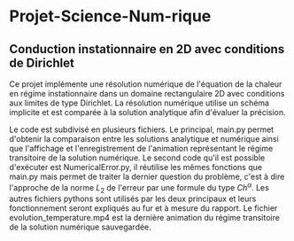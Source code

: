 # Projet-Science-Num-rique
## Conduction instationnaire en 2D avec conditions de Dirichlet

Ce projet implémente une résolution numérique de l'équation de la chaleur en régime instationnaire dans un domaine rectangulaire 2D avec conditions aux limites de type Dirichlet. La résolution numérique utilise un schéma implicite et est comparée à la solution analytique afin d'évaluer la précision.

Le code est subdivisé en plusieurs fichiers. Le principal, main.py permet d'obtenir la comparaison entre les solutions analytique et numérique ainsi que l'affichage et l'enregistrement de l'animation représentant le régime transitoire de la solution numérique. Le second code qu'il est possible d'exécuter est NumericalError.py, il réutilise les mêmes fonctions que main.py mais permet de traiter la dernier question du problème, c'est à dire l'approche de la norme $L_2$ de l'erreur par une formule du type $Ch^\alpha$. Les autres fichiers pythons sont utilisés par les deux principaux et leurs fonctionnement seront expliqués au fur et à mesure du rapport. Le fichier evolution_temperature.mp4 est la dernière animation du régime transitoire de la solution numérique sauvegardée.